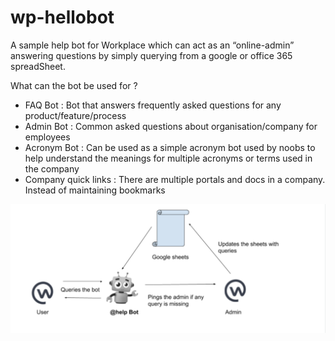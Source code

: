 # wp-hellobot
A sample help bot for Workplace which can act as an “online-admin” answering questions by simply querying from a google or office 365 spreadSheet.

What can the bot be used for ? 

* FAQ Bot : Bot that answers frequently asked questions for any product/feature/process
* Admin Bot : Common asked questions about organisation/company for employees 
* Acronym Bot : Can be used as a simple acronym bot used by noobs to help understand the meanings for multiple acronyms or terms used in the company
* Company quick links : There are multiple portals and docs in a company. Instead of maintaining bookmarks 


![alt text](https://github.com/Bikashforworkplacenew/Acronym-Bot/blob/master/Screenshot%202019-08-28%20at%202.30.22%20PM.png)
